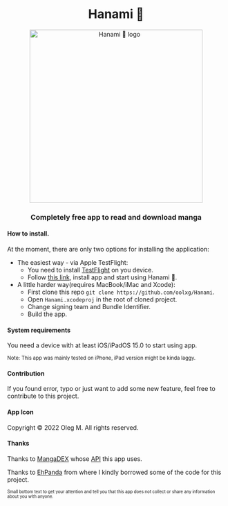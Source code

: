 
<h1 align="center">Hanami 🌸</h1>
<p align="center">
<img src="https://user-images.githubusercontent.com/44912908/209033176-52da7172-14e4-460b-a753-302015069f79.jpg" width="400" alt="Hanami 🌸 logo"></img>
</p>

<h3 align="center">Completely free app to read and download manga</h3>

#### How to install.

At the moment, there are only two options for installing the application:

*   The easiest way - via Apple TestFlight:
    *  You need to install [TestFlight](https://apps.apple.com/jp/app/testflight/id899247664) on you device.
    *  Follow [this link](https://testflight.apple.com/join/VUPzZpkc), install app and start using Hanami 🌸.
*   A little harder way(requires MacBook/iMac and Xcode):
	* First clone this repo `git clone https://github.com/oolxg/Hanami`.
	* Open `Hanami.xcodeproj` in the root of cloned project.
	* Change signing team and Bundle Identifier.
	* Build the app. 
#### System requirements

You need a device with at least iOS/iPadOS 15.0 to start using app.

<sub>Note: This app was mainly tested on iPhone, iPad version might be kinda laggy.</sub>

#### Contribution

If you found error, typo or just want to add some new feature, feel free to contribute to this project.

#### App Icon

Copyright © 2022 Oleg M. All rights reserved.

#### Thanks
Thanks to [MangaDEX](https://mangadex.org) whose [API](https://api.mangadex.org/docs/) this app uses.

Thanks to [EhPanda](https://github.com/EhPanda-Team/EhPanda) from where I kindly borrowed some of the code for this project.

<sub><sub>Small bottom text to get your attention and tell you that this app does not collect or share any information about you with anyone.</sub></sub>
